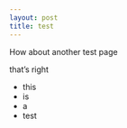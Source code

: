 ```yaml
---
layout: post
title: test
---
```


How about another test page

that’s right

- this
- is
- a 
- test